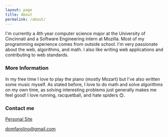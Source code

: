 ```yaml
---
layout: page
title: About
permalink: /about/
---
```


I'm currently a 4th year computer science major at the University of Cincinnati and a Software Engineering
intern at Mozilla. Most of my programming experience comes from outside school. I'm very passionate about
the web, algorithms, and math. I also like writing web applications and contributing to web standards.

### More Information

In my free time I love to play the piano (mostly Mozart) but I've also written some music myself. As
stated before, I love to do math and solve algorithms on my own time, as solving interesting problems
just generally makes me feel good! I love running, racquetball, and hate spiders 😊.

### Contact me
[Personal Site](http://domfarolino.com)

[domfarolino@gmail.com](mailto:domfarolino@gmail.com)
